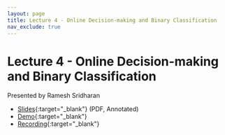 ```yaml
---
layout: page
title: Lecture 4 - Online Decision-making and Binary Classification
nav_exclude: true
---
```


# Lecture 4 - Online Decision-making and Binary Classification

Presented by Ramesh Sridharan

- [Slides](https://docs.google.com/presentation/d/1P3HXakhkuMp8EIp2jJ8KaoAkoTRxiX_5zbI2wrHSWi0/edit?usp=sharing){:target="_blank"} (PDF, Annotated)
- [Demo](http://data102.datahub.berkeley.edu/hub/user-redirect/git-sync?repo=https://github.com/ds-102/fa23-materials&subPath=lecture/lecture04/binary_classification.ipynb){:target="_blank"}
- [Recording](https://bcourses.berkeley.edu/courses/1526710/pages/lecture-4-online-decision-making-neyman-pearson-and-binary-classification){:target="_blank"}
